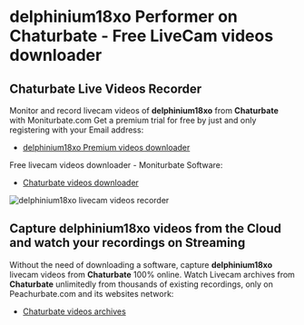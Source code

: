 # delphinium18xo Performer on Chaturbate - Free LiveCam videos downloader

## Chaturbate Live Videos Recorder

Monitor and record livecam videos of **delphinium18xo** from **Chaturbate** with Moniturbate.com
Get a premium trial for free by just and only registering with your Email address:
* [delphinium18xo Premium videos downloader](https://moniturbate.com/request-demo-licence-key.html)

Free livecam videos downloader - Moniturbate Software:
* [Chaturbate videos downloader](https://moniturbate.com/moniturbate-download-software.html)

![delphinium18xo livecam videos recorder](https://peachurnet.com/templates/moniturbate-software.png)


## Capture delphinium18xo videos from the Cloud and watch your recordings on Streaming

Without the need of downloading a software, capture **delphinium18xo** livecam videos from **Chaturbate** 100% online.
Watch Livecam archives from **Chaturbate** unlimitedly from thousands of existing recordings, only on Peachurbate.com and its websites network:
* [Chaturbate videos archives](https://peachurnet.com/)